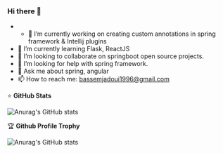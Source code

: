 ### Hi there 👋

<!--
**bassem97/bassem97** is a ✨ _special_ ✨ repository because its `README.md` (this file) appears on your GitHub profile.

Here are some ideas to get you started:

- 😄 Pronouns: ...
- ⚡ Fun fact: ...
-->

- - 🔭 I’m currently working on creating custom annotations in spring framework & Intellij plugins
- 🌱 I’m currently learning Flask, ReactJS
- 👯 I’m looking to collaborate on springboot open source projects.
- 🤔 I’m looking for help with spring framework.
- 💬 Ask me about spring, angular
- 📫 How to reach me: bassemjadoui1996@gmail.com

⭐ **GitHub Stats**

![Anurag's GitHub stats](https://github-readme-stats.vercel.app/api?username=bassem97&show_icons=true&theme=radical)

🏆 **Github Profile Trophy**

![Anurag's GitHub stats](https://github-profile-trophy.vercel.app/?username=bassem97&theme=radical)


